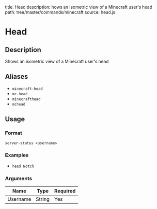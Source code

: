 title: Head
description: hows an isometric view of a Minecraft user's head
path: tree/master/commands/minecraft
source: head.js

# Head

## Description

Shows an isometric view of a Minecraft user's head

## Aliases

* `minecraft-head`
* `mc-head`
* `minecrafthead`
* `mchead`

## Usage

### Format

`server-status <username>`

### Examples

* `head Notch`

### Arguments

| Name     | Type | Required |
|----------|------|----------|
| Username | String | Yes      |
